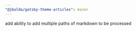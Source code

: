 ```yaml
---
"@jbolda/gatsby-theme-articles": minor
---
```


add ability to add multiple paths of markdown to be processed
